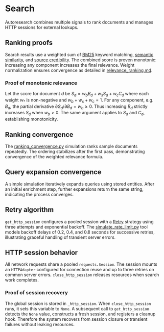 # Search

Autoresearch combines multiple signals to rank documents and manages
HTTP sessions for external lookups.

## Ranking proofs

Search results use a weighted sum of [BM25](bm25.md) keyword matching,
[semantic similarity](semantic_similarity.md), and
[source credibility](source_credibility.md). The combined score is
proven monotonic: increasing any component increases the final
relevance. Weight normalization ensures convergence as detailed in
[relevance_ranking.md](relevance_ranking.md).

### Proof of monotonic relevance

Let the score for document *d* be
$S_d = w_b B_d + w_s S_d + w_c C_d$ where each weight $w_*$ is
non\-negative and $w_b + w_s + w_c = 1$.
For any component, e.g. $B_d$, the partial derivative
$\partial S_d/\partial B_d = w_b \ge 0$.
Thus increasing $B_d$ strictly increases $S_d$ when $w_b > 0$.
The same argument applies to $S_d$ and $C_d$, establishing monotonicity.

## Ranking convergence

The
[ranking_convergence.py](../../scripts/ranking_convergence.py)
simulation ranks sample documents repeatedly. The ordering stabilizes
after the first pass, demonstrating convergence of the weighted
relevance formula.

## Query expansion convergence

A simple simulation iteratively expands queries using stored entities.
After an initial enrichment step, further expansions return the same
string, indicating the process converges.

## Retry algorithm

`get_http_session` configures a pooled session with a
[Retry](https://urllib3.readthedocs.io/en/stable/reference/urllib3.util.html#urllib3.util.retry.Retry)
strategy using three attempts and exponential backoff. The
[simulate_rate_limit.py](../../src/autoresearch/search/simulate_rate_limit.py)
tool models backoff delays of 0.2, 0.4, and 0.8 seconds for successive
retries, illustrating graceful handling of transient server errors.

## HTTP session behavior

All network requests share a pooled `requests.Session`. The session
mounts an `HTTPAdapter` configured for connection reuse and up to three
retries on common server errors. `close_http_session` releases resources
when search work completes.

### Proof of session recovery

The global session is stored in `_http_session`. When
`close_http_session` runs, it sets this variable to `None`. A subsequent
call to `get_http_session` detects the `None` value, constructs a fresh
session, and registers a cleanup hook. Therefore the system recovers
from session closure or transient failures without leaking resources.
